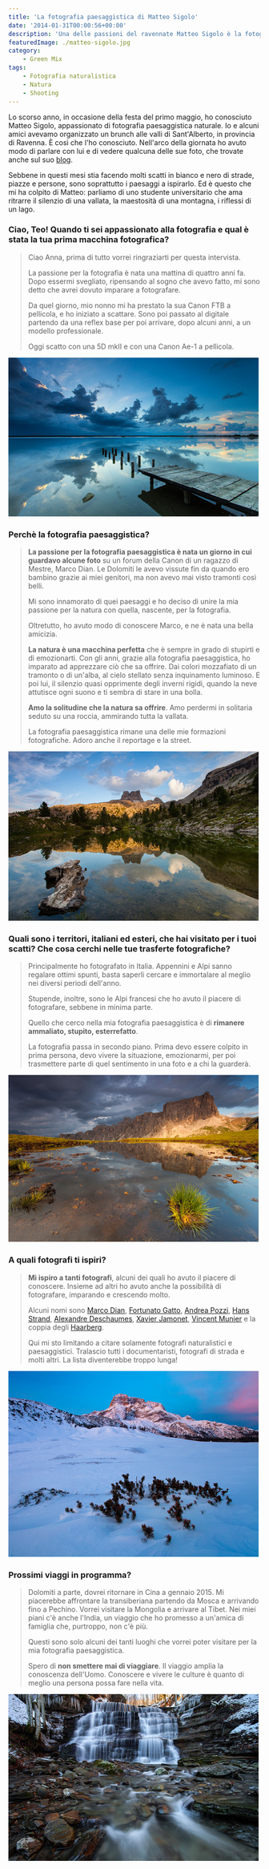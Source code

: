 ```yaml
---
title: 'La fotografia paesaggistica di Matteo Sigolo'
date: '2014-01-31T00:00:56+00:00'
description: 'Una delle passioni del ravennate Matteo Sigolo è la fotografia paesaggistica naturale, motivo per cui viaggia l'Italia e l'estero con tutta la sua attrezzatura.'
featuredImage: ./matteo-sigolo.jpg
category:
    - Green Mix
tags:
    - Fotografia naturalistica
    - Natura
    - Shooting
---
```


Lo scorso anno, in occasione della festa del primo maggio, ho conosciuto Matteo Sigolo, appassionato di fotografia paesaggistica naturale.
Io e alcuni amici avevamo organizzato un brunch alle valli di Sant'Alberto, in provincia di Ravenna. È così che l'ho conosciuto.
Nell'arco della giornata ho avuto modo di parlare con lui e di vedere qualcuna delle sue foto, che trovate anche sul suo [blog](http://teozzstudio.com).

Sebbene in questi mesi stia facendo molti scatti in bianco e nero di strade, piazze e persone, sono soprattutto i paesaggi a ispirarlo.
Ed è questo che mi ha colpito di Matteo: parliamo di uno studente universitario che ama ritrarre il silenzio di una vallata, la maestosità di una montagna, i riflessi di un lago.

### Ciao, Teo! Quando ti sei appassionato alla fotografia e qual è stata la tua prima macchina fotografica?

> Ciao Anna, prima di tutto vorrei ringraziarti per questa intervista.
>
> La passione per la fotografia è nata una mattina di quattro anni fa. Dopo essermi svegliato, ripensando al sogno che avevo fatto, mi sono detto che avrei dovuto imparare a fotografare.
>
> Da quel giorno, mio nonno mi ha prestato la sua Canon FTB a pellicola, e ho iniziato a scattare. Sono poi passato al digitale partendo da una reflex base per poi arrivare, dopo alcuni anni, a un modello professionale.
>
> Oggi scatto con una 5D mkII e con una Canon Ae-1 a pellicola.

![The X Ravenna (Ph. Matteo Sigolo)](./matteo-sigolo-4.jpg)

### Perchè la fotografia paesaggistica?

> **La passione per la fotografia paesaggistica è nata un giorno in cui guardavo alcune foto** su un forum della Canon di un ragazzo di Mestre, Marco Dian. Le Dolomiti le avevo vissute fin da quando ero bambino grazie ai miei genitori, ma non avevo mai visto tramonti così belli.
>
> Mi sono innamorato di quei paesaggi e ho deciso di unire la mia passione per la natura con quella, nascente, per la fotografia.
>
> Oltretutto, ho avuto modo di conoscere Marco, e ne è nata una bella amicizia.
>
> **La natura è una macchina perfetta** che è sempre in grado di stupirti e di emozionarti. Con gli anni, grazie alla fotografia paesaggistica, ho imparato ad apprezzare ciò che sa offrire. Dai colori mozzafiato di un tramonto o di un'alba, al cielo stellato senza inquinamento luminoso. E poi lui, il silenzio quasi opprimente degli inverni rigidi, quando la neve attutisce ogni suono e ti sembra di stare in una bolla.
>
> **Amo la solitudine che la natura sa offrire**. Amo perdermi in solitaria seduto su una roccia, ammirando tutta la vallata.
>
> La fotografia paesaggistica rimane una delle mie formazioni fotografiche. Adoro anche il reportage e la street.

![Spotlight Under The Averau passo Falzarego lago di Limides Dolomiti (Ph. Matteo Sigolo)](./matteo-sigolo-3.jpg)

### Quali sono i territori, italiani ed esteri, che hai visitato per i tuoi scatti? Che cosa cerchi nelle tue trasferte fotografiche?

> Principalmente ho fotografato in Italia. Appennini e Alpi sanno regalare ottimi spunti, basta saperli cercare e immortalare al meglio nei diversi periodi dell'anno.
>
> Stupende, inoltre, sono le Alpi francesi che ho avuto il piacere di fotografare, sebbene in minima parte.
>
> Quello che cerco nella mia fotografia paesaggistica è di **rimanere ammaliato, stupito, esterrefatto**.
>
> La fotografia passa in secondo piano. Prima devo essere colpito in prima persona, devo vivere la situazione, emozionarmi, per poi trasmettere parte di quel sentimento in una foto e a chi la guarderà.

![Mercury Passo Giau Dolomiti (Ph. Matteo Sigolo)](./matteo-sigolo-2.jpg)

### A quali fotografi ti ispiri?

> **Mi ispiro a tanti fotografi**, alcuni dei quali ho avuto il piacere di conoscere. Insieme ad altri ho avuto anche la possibilità di fotografare, imparando e crescendo molto.
>
> Alcuni nomi sono [Marco Dian](http://www.marcodian.com), [Fortunato Gatto](http://www.fortunatophotography.com), [Andrea Pozzi](http://www.forgottenlands.it), [Hans Strand](http://www.hansstrand.com/Hans_Strand/Hans_Strand_Photography.html), [Alexandre Deschaumes](http://autumn-ethereal.smugmug.com), [Xavier Jamonet](http://www.ecrinsdelumiere.com), [Vincent Munier](http://www.vincentmunier.com) e la coppia degli [Haarberg](http://www.haarbergphoto.com).
>
> Qui mi sto limitando a citare solamente fotografi naturalistici e paesaggistici. Tralascio tutti i documentaristi, fotografi di strada e molti altri. La lista diventerebbe troppo lunga!

![Cold Silence Prato Piazza Dolomiti (Ph. Matteo Sigolo)](./matteo-sigolo-1.jpg)

### Prossimi viaggi in programma?

> Dolomiti a parte, dovrei ritornare in Cina a gennaio 2015. Mi piacerebbe affrontare la transiberiana partendo da Mosca e arrivando fino a Pechino. Vorrei visitare la Mongolia e arrivare al Tibet. Nei miei piani c'è anche l'India, un viaggio che ho promesso a un'amica di famiglia che, purtroppo, non c'è più.
>
> Questi sono solo alcuni dei tanti luoghi che vorrei poter visitare per la mia fotografia paesaggistica.
>
> Spero di **non smettere mai di viaggiare**. Il viaggio amplia la conoscenza dell'Uomo. Conoscere e vivere le culture è quanto di meglio una persona possa fare nella vita.

![Tre-Cascate-Badia-Prataglia-Ph.-Matteo-Sigolo](./matteo-sigolo-5.jpg)
